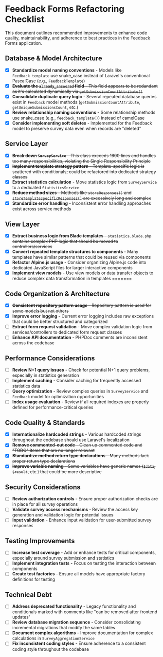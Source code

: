 # Feedback Forms Refactoring Checklist

This document outlines recommended improvements to enhance code quality, maintainability, and adherence to best practices in the Feedback Forms application.

## Database & Model Architecture

- [x] **Standardize model naming conventions** - Models like `Feedback_template` use snake_case instead of Laravel's conventional PascalCase (e.g., `FeedbackTemplate`)
- [x] ~~**Evaluate the `already_answered` field** - This field appears to be redundant as it's calculated dynamically via `getSubmissionCountAttribute()`~~
- [x] **Consolidate duplicate query logic** - Several repeated database queries exist in `Feedback` model methods (`getSubmissionCountAttribute`, `getUniqueSubmissionsCount`, etc.)
- [x] **Review relationship naming conventions** - Some relationship methods use snake_case (e.g., `feedback_template()`) instead of camelCase
- [x] **Consider implementing soft deletes** - Implemented for the Feedback model to preserve survey data even when records are "deleted"

## Service Layer

- [x] ~~**Break down `SurveyService`** - This class exceeds 1600 lines and handles too many responsibilities, violating the Single Responsibility Principle~~
- [x] ~~**Implement template strategy pattern** - Template-specific logic is scattered with conditionals; could be refactored into dedicated strategy classes~~
- [x] **Extract statistics calculation** - Move statistics logic from `SurveyService` to a dedicated `StatisticsService`
- [x] ~~**Reduce method sizes** - Methods like `storeResponses()` and `storeTemplateSpecificResponses()` are excessively long and complex~~
- [x] **Standardize error handling** - Inconsistent error handling approaches exist across service methods

## View Layer

- [x] ~~**Extract business logic from Blade templates** - `statistics.blade.php` contains complex PHP logic that should be moved to controllers/services~~
- [x] **Convert repeated template structures to components** - Many templates have similar patterns that could be reused via components
- [x] **Refactor Alpine.js usage** - Consider organizing Alpine.js code into dedicated JavaScript files for larger interactive components
- [x] **Implement view models** - Use view models or data transfer objects to reduce complex data transformation in templates
=======

## Code Organization & Architecture

- [x] ~~**Consistent repository pattern usage** - Repository pattern is used for some models but not others~~
- [x] **Improve error logging** - Current error logging includes raw exceptions that could be better structured and categorized
- [ ] **Extract form request validation** - Move complex validation logic from services/controllers to dedicated form request classes
- [ ] **Enhance API documentation** - PHPDoc comments are inconsistent across the codebase

## Performance Considerations

- [ ] **Review N+1 query issues** - Check for potential N+1 query problems, especially in statistics generation
- [ ] **Implement caching** - Consider caching for frequently accessed statistics data
- [ ] **Query optimization** - Review complex queries in `SurveyService` and `Feedback` model for optimization opportunities
- [ ] **Index usage evaluation** - Review if all required indexes are properly defined for performance-critical queries

## Code Quality & Standards

- [x] **Internationalize hardcoded strings** - Various hardcoded strings throughout the codebase should use Laravel's localization
- [x] ~~**Remove commented-out code** - Clean up commented code and "TODO" items that are no longer relevant~~
- [x] ~~**Standardize method return type declarations** - Many methods lack proper return type declarations~~
- [x] ~~**Improve variable naming** - Some variables have generic names (`$data`, `$result`, etc.) that could be more descriptive~~

## Security Considerations

- [ ] **Review authorization controls** - Ensure proper authorization checks are in place for all survey operations
- [ ] **Validate survey access mechanisms** - Review the access key generation and validation logic for potential issues
- [ ] **Input validation** - Enhance input validation for user-submitted survey responses

## Testing Improvements

- [ ] **Increase test coverage** - Add or enhance tests for critical components, especially around survey submission and statistics
- [ ] **Implement integration tests** - Focus on testing the interaction between components
- [ ] **Create test factories** - Ensure all models have appropriate factory definitions for testing

## Technical Debt

- [ ] **Address deprecated functionality** - Legacy functionality and conditionals marked with comments like "can be removed after frontend updates"
- [ ] **Review database migration sequence** - Consider consolidating incremental migrations that modify the same tables
- [ ] **Document complex algorithms** - Improve documentation for complex calculations in `SurveyAggregationService`
- [ ] **Fix inconsistent coding styles** - Ensure adherence to a consistent coding style throughout the codebase